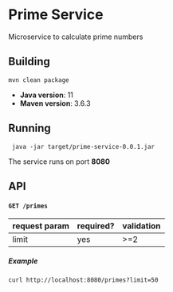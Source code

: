 # Prime Service
Microservice to calculate prime numbers

## Building
``` 
mvn clean package
```
* __Java version__: 11
* __Maven version__: 3.6.3

## Running
```
 java -jar target/prime-service-0.0.1.jar 
```
The service runs on port __8080__

## API


#### `GET /primes`

| request param | required? | validation |
|---------------|-----------|-------|
| limit         | yes       | \>=2  |

##### Example
```
curl http://localhost:8080/primes?limit=50
```
